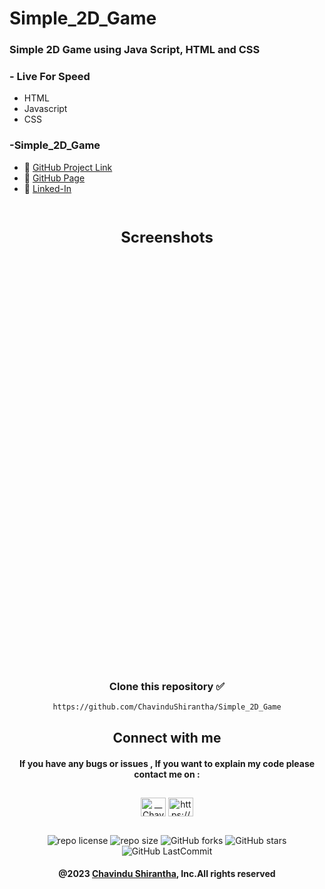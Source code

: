 # Simple_2D_Game

### Simple 2D Game using Java Script, HTML and CSS


### - Live For Speed

* HTML
* Javascript
* CSS



### -Simple_2D_Game
* 🔗 <a href="https://github.com/ChavinduShirantha/Simple_2D_Game" target="_blank">GitHub Project Link</a>
* 🔗 <a href="https://chavindushirantha.github.io/Simple_2D_Game/" target="_blank">GitHub Page</a>
* 🔗 <a href="https://www.linkedin.com/in/chavindu-shirantha-b5b857264/" target="_blank">Linked-In</a>

<br>
<p align="center" style="font-size: 24px;font-weight: bold">Screenshots</p>

<br>
<p align="center"><img align="center" alt="" src="assets/img/screenshots/view01.png" width="" height="" /></p><br>
<p align="center"><img align="center" alt="" src="assets/img/screenshots/view02.png" width="" height="" /></p><br>
<p align="center"><img align="center" alt="" src="assets/img/screenshots/view03.png" width="" height="" /></p><br>
<p align="center"><img align="center" alt="" src="assets/img/screenshots/view04.png" width="" height="" /></p><br>
<p align="center"><img align="center" alt="" src="assets/img/screenshots/view05.png" width="" height="" /></p><br>
<p align="center"><img align="center" alt="" src="assets/img/screenshots/view06.png" width="" height="" /></p><br>
<p align="center"><img align="center" alt="" src="assets/img/screenshots/view07.png" width="" height="" /></p><br>
<p align="center"><img align="center" alt="" src="assets/img/screenshots/view08.png" width="" height="" /></p><br>
<p align="center"><img align="center" alt="" src="assets/img/screenshots/view09.png" width="" height="" /></p><br>
<p align="center"><img align="center" alt="" src="assets/img/screenshots/view10.png" width="" height="" /></p><br>
<p align="center"><img align="center" alt="" src="assets/img/screenshots/view11.png" width="" height="" /></p><br>
<p align="center"><img align="center" alt="" src="assets/img/screenshots/view12.png" width="" height="" /></p><br>
<p align="center"><img align="center" alt="" src="assets/img/screenshots/view13.png" width="" height="" /></p><br>
<p align="center"><img align="center" alt="" src="assets/img/screenshots/view14.png" width="" height="" /></p><br>


<div align="center">

###  
### Clone this repository ✅
```md
https://github.com/ChavinduShirantha/Simple_2D_Game
```
##  Connect with me
#### If you have any bugs or issues , If you want to explain my code please contact me on :

</div>

##
<p align="center">
<a href="https://twitter.com/Chavindu62"><img align="center" src="https://raw.githubusercontent.com/rahuldkjain/github-profile-readme-generator/master/src/images/icons/Social/twitter.svg" alt="__ChavinduShirantha__" height="30" width="40" /></a>
<a href="https://www.linkedin.com/in/chavindu-shirantha-b5b857264/" target="blank"><img align="center" src="https://raw.githubusercontent.com/rahuldkjain/github-profile-readme-generator/master/src/images/icons/Social/linked-in-alt.svg" alt="https://www.linkedin.com/public-profile/settings?trk=d_flagship3_profile_self_view_public_profile" height="30" width="40" /></a>
</p>


##

<div align="center">

![repo license](https://img.shields.io/github/license/ChavinduShirantha/Simple_2D_Game?&labelColor=black&color=3867d6&style=for-the-badge)
![repo size](https://img.shields.io/github/repo-size/ChavinduShirantha/Simple_2D_Game?label=Repo%20Size&style=for-the-badge&labelColor=black&color=20bf6b)
![GitHub forks](https://img.shields.io/github/forks/ChavinduShirantha/Simple_2D_Game?&labelColor=black&color=0fb9b1&style=for-the-badge)
![GitHub stars](https://img.shields.io/github/stars/ChavinduShirantha/Simple_2D_Game?&labelColor=black&color=f7b731&style=for-the-badge)
![GitHub LastCommit](https://img.shields.io/github/last-commit/ChavinduShirantha/Simple_2D_Game?logo=github&labelColor=black&color=d1d8e0&style=for-the-badge)
</div>

<div align="center">

#### @2023 [Chavindu Shirantha](https://github.com/ChavinduShirantha), Inc.All rights reserved
</div>
